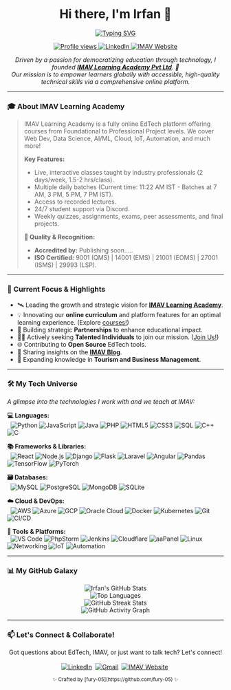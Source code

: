 <p align="center">
  </p>

<h1 align="center">Hi there, I'm Irfan 👋</h1>

<p align="center">
  <a href="https://git.io/typing-svg">
    <img src="https://readme-typing-svg.demolab.com?font=Fira+Code&weight=600&size=25&pause=1000&color=00BFFF&center=true&vCenter=true&width=800&lines=Founder+%40+IMAV+Learning+Academy+Pvt+Ltd+%F0%9F%9A%80;Building+the+Future+of+EdTech+%F0%9F%AA%90;EdTech+Entrepreneur+%7C+Lifelong+Learner+%E2%9A%A1" alt="Typing SVG" />
  </a>
</p>

<p align="center">
  <a href="https://github.com/fury-05">
    <img src="https://komarev.com/ghpvc/?username=fury-05&label=Profile%20Views&color=00BFFF&style=flat-square" alt="Profile views"/>
  </a>
  <a href="https://linkedin.com/in/gratefularsalan" target="_blank">
    <img src="https://img.shields.io/badge/LinkedIn-0077B5?style=flat-square&logo=linkedin&logoColor=white" alt="LinkedIn"/>
  </a>
  <a href="https://imav.world" target="_blank">
     <img src="https://img.shields.io/badge/IMAV%20Learning-Website-5865F2?style=flat-square&logo=googlechrome&logoColor=white" alt="IMAV Website"/>
  </a>
</p>

<p align="center">
 <i>Driven by a passion for democratizing education through technology, I founded <a href="https://imav.world" target="_blank"><b>IMAV Learning Academy Pvt Ltd</b></a>. 🚀<br/>Our mission is to empower learners globally with accessible, high-quality technical skills via a comprehensive online platform.</i>
</p>

---

### 🎓 About IMAV Learning Academy

> IMAV Learning Academy is a fully online EdTech platform offering courses from Foundational to Professional Project levels. We cover Web Dev, Data Science, AI/ML, Cloud, IoT, Automation, and much more!
>
> **Key Features:**
> * Live, interactive classes taught by industry professionals (2 days/week, 1.5-2 hrs/class).
> * Multiple daily batches (Current time: 11:22 AM IST - Batches at 7 AM, 3 PM, 5 PM, 7 PM IST).
> * Access to recorded lectures.
> * 24/7 student support via Discord.
> * Weekly quizzes, assignments, exams, peer assessments, and final projects.
>
> **🏅 Quality & Recognition:**
> * **Accredited by:** Publishing soon.....
> * **ISO Certified:** 9001 (QMS) | 14001 (EMS) | 21001 (EOMS) | 27001 (ISMS) | 29993 (LSP).

---

### 🚀 Current Focus & Highlights

* 🛰️ Leading the growth and strategic vision for **[IMAV Learning Academy](https://imav.world)**.
* 💡 Innovating our **online curriculum** and platform features for an optimal learning experience. (Explore <a href="https://imav.world" target="_blank">courses!</a>)
* 🤝 Building strategic **Partnerships** to enhance educational impact.
* 👨‍🚀 Actively seeking **Talented Individuals** to join our mission. (<a href="https://imav.world" target="_blank">Join Us!</a>)
* 🌐 Contributing to **Open Source** EdTech tools.
* 📝 Sharing insights on the <a href="https://imav.world/blog" target="_blank"><b>IMAV Blog</b></a>.
* 🌱 Expanding knowledge in **Tourism and Business Management**.

---

### 🛠️ My Tech Universe

*A glimpse into the technologies I work with and we teach at IMAV:*
<br/>
<p align="left">
  <b>💻 Languages:</b><br/>
  &nbsp;&nbsp;<img src="https://img.shields.io/badge/Python-3776AB?style=flat-square&logo=python&logoColor=white" alt="Python"/>
  <img src="https://img.shields.io/badge/JavaScript-F7DF1E?style=flat-square&logo=javascript&logoColor=black" alt="JavaScript"/>
  <img src="https://img.shields.io/badge/Java-007396?style=flat-square&logo=openjdk&logoColor=white" alt="Java"/>
  <img src="https://img.shields.io/badge/PHP-777BB4?style=flat-square&logo=php&logoColor=white" alt="PHP"/>
  <img src="https://img.shields.io/badge/HTML5-E34F26?style=flat-square&logo=html5&logoColor=white" alt="HTML5"/>
  <img src="https://img.shields.io/badge/CSS3-1572B6?style=flat-square&logo=css3&logoColor=white" alt="CSS3"/>
  <img src="https://img.shields.io/badge/SQL-4479A1?style=flat-square&logo=mysql&logoColor=white" alt="SQL"/>
  <img src="https://img.shields.io/badge/C%2B%2B-00599C?style=flat-square&logo=cplusplus&logoColor=white" alt="C++"/>
  <img src="https://img.shields.io/badge/C-00599C?style=flat-square&logo=c&logoColor=white" alt="C"/>
</p>
<p align="left">
  <b>📚 Frameworks & Libraries:</b><br/>
  &nbsp;&nbsp;<img src="https://img.shields.io/badge/React-61DAFB?style=flat-square&logo=react&logoColor=black" alt="React"/>
  <img src="https://img.shields.io/badge/Node.js-339933?style=flat-square&logo=node.js&logoColor=white" alt="Node.js"/>
  <img src="https://img.shields.io/badge/Django-092E20?style=flat-square&logo=django&logoColor=white" alt="Django"/>
  <img src="https://img.shields.io/badge/Flask-000000?style=flat-square&logo=flask&logoColor=white" alt="Flask"/>
  <img src="https://img.shields.io/badge/Laravel-FF2D20?style=flat-square&logo=laravel&logoColor=white" alt="Laravel"/>
  <img src="https://img.shields.io/badge/Angular-DD0031?style=flat-square&logo=angular&logoColor=white" alt="Angular"/>
  <img src="https://img.shields.io/badge/Pandas-150458?style=flat-square&logo=pandas&logoColor=white" alt="Pandas"/>
  <img src="https://img.shields.io/badge/TensorFlow-FF6F00?style=flat-square&logo=tensorflow&logoColor=white" alt="TensorFlow"/>
  <img src="https://img.shields.io/badge/PyTorch-EE4C2C?style=flat-square&logo=pytorch&logoColor=white" alt="PyTorch"/>
</p>
 <p align="left">
  <b>🗃️ Databases:</b><br/>
  &nbsp;&nbsp;<img src="https://img.shields.io/badge/MySQL-4479A1?style=flat-square&logo=mysql&logoColor=white" alt="MySQL"/>
  <img src="https://img.shields.io/badge/PostgreSQL-4169E1?style=flat-square&logo=postgresql&logoColor=white" alt="PostgreSQL"/>
  <img src="https://img.shields.io/badge/MongoDB-47A248?style=flat-square&logo=mongodb&logoColor=white" alt="MongoDB"/>
  <img src="https://img.shields.io/badge/SQLite-003B57?style=flat-square&logo=sqlite&logoColor=white" alt="SQLite"/>
</p>
 <p align="left">
  <b>☁️ Cloud & DevOps:</b><br/>
  &nbsp;&nbsp;<img src="https://img.shields.io/badge/AWS-232F3E?style=flat-square&logo=amazon-aws&logoColor=white" alt="AWS"/>
  <img src="https://img.shields.io/badge/Azure-0078D4?style=flat-square&logo=microsoft-azure&logoColor=white" alt="Azure"/>
  <img src="https://img.shields.io/badge/Google_Cloud-4285F4?style=flat-square&logo=google-cloud&logoColor=white" alt="GCP"/>
  <img src="https://img.shields.io/badge/Oracle_Cloud-F80000?style=flat-square&logo=oracle&logoColor=white" alt="Oracle Cloud"/>
  <img src="https://img.shields.io/badge/Docker-2496ED?style=flat-square&logo=docker&logoColor=white" alt="Docker"/>
  <img src="https://img.shields.io/badge/Kubernetes-326CE5?style=flat-square&logo=kubernetes&logoColor=white" alt="Kubernetes"/>
  <img src="https://img.shields.io/badge/Git-F05032?style=flat-square&logo=git&logoColor=white" alt="Git"/>
  <img src="https://img.shields.io/badge/CI/CD-2088FF?style=flat-square&logo=githubactions&logoColor=white" alt="CI/CD"/>
 </p>
  <p align="left">
  <b>🔧 Tools & Platforms:</b><br/>
  &nbsp;&nbsp;<img src="https://img.shields.io/badge/VS_Code-007ACC?style=flat-square&logo=visualstudiocode&logoColor=white" alt="VS Code"/>
  <img src="https://img.shields.io/badge/PhpStorm-000000?style=flat-square&logo=phpstorm&logoColor=white" alt="PhpStorm"/>
  <img src="https://img.shields.io/badge/Jenkins-D24939?style=flat-square&logo=jenkins&logoColor=white" alt="Jenkins"/>
  <img src="https://img.shields.io/badge/Cloudflare-F38020?style=flat-square&logo=cloudflare&logoColor=white" alt="Cloudflare"/>
  <img src="https://img.shields.io/badge/aaPanel-Control_Panel-orange?style=flat-square&logo=linux&logoColor=white" alt="aaPanel"/> <img src="https://img.shields.io/badge/Linux-FCC624?style=flat-square&logo=linux&logoColor=black" alt="Linux"/>
   <img src="https://img.shields.io/badge/Networking-007ACC?style=flat-square&logo=cisco&logoColor=white" alt="Networking"/>
   <img src="https://img.shields.io/badge/IoT-FF6F00?style=flat-square&logo=raspberrypi&logoColor=white" alt="IoT"/>
   <img src="https://img.shields.io/badge/Automation-D9534F?style=flat-square&logo=ansible&logoColor=white" alt="Automation"/>
 </p>

---

### 📊 My GitHub Galaxy

<p align="center">
  <img src="https://github-readme-stats.vercel.app/api?username=fury-05&show_icons=true&theme=dracula&hide_border=true&count_private=true&rank_icon=percentile" alt="Irfan's GitHub Stats"/>
  <br/>
  <img src="https://github-readme-stats.vercel.app/api/top-langs/?username=fury-05&layout=compact&theme=dracula&hide_border=true&langs_count=8&count_private=true" alt="Top Languages"/>
  <br/>
  <img src="https://streak-stats.demolab.com?user=fury-05&theme=dracula&hide_border=true" alt="GitHub Streak Stats"/>
  <br/>
  <img src="https://github-readme-activity-graph.vercel.app/graph?username=fury-05&theme=react-dark&hide_border=true&area=true" alt="GitHub Activity Graph"/>
</p>

---

### 📫 Let's Connect & Collaborate!

<p align="center">
  Got questions about EdTech, IMAV, or just want to talk tech? Let's connect!
  <br/><br/>
  <a href="https://linkedin.com/in/gratefularsalan" target="_blank"><img src="https://img.shields.io/badge/LinkedIn-Connect-0077B5?style=for-the-badge&logo=linkedin&logoColor=white" alt="LinkedIn"/></a>&nbsp;
  <a href="mailto:Gratefularsalan@gmail.com"><img src="https://img.shields.io/badge/Gmail-Contact_Me-D14836?style=for-the-badge&logo=gmail&logoColor=white" alt="Gmail"/></a>&nbsp;
  <a href="https://imav.world" target="_blank"><img src="https://img.shields.io/badge/Website-Visit_IMAV-5865F2?style=for-the-badge&logo=googlechrome&logoColor=white" alt="IMAV Website"/></a>&nbsp;
</p>

<p align="center">
  <small>✨ Crafted by [fury-05](https://github.com/fury-05) ✨</small>
</p>
